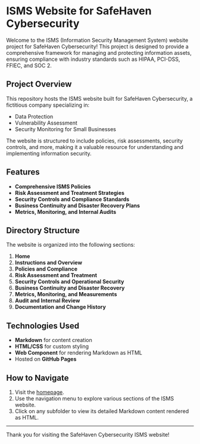 # ISMS Website for SafeHaven Cybersecurity

Welcome to the ISMS (Information Security Management System) website project for SafeHaven Cybersecurity! This project is designed to provide a comprehensive framework for managing and protecting information assets, ensuring compliance with industry standards such as HIPAA, PCI-DSS, FFIEC, and SOC 2.

## Project Overview

This repository hosts the ISMS website built for SafeHaven Cybersecurity, a fictitious company specializing in:
- Data Protection
- Vulnerability Assessment
- Security Monitoring for Small Businesses

The website is structured to include policies, risk assessments, security controls, and more, making it a valuable resource for understanding and implementing information security.

## Features
- **Comprehensive ISMS Policies**
- **Risk Assessment and Treatment Strategies**
- **Security Controls and Compliance Standards**
- **Business Continuity and Disaster Recovery Plans**
- **Metrics, Monitoring, and Internal Audits**

## Directory Structure
The website is organized into the following sections:
1. **Home**
2. **Instructions and Overview**
3. **Policies and Compliance**
4. **Risk Assessment and Treatment**
5. **Security Controls and Operational Security**
6. **Business Continuity and Disaster Recovery**
7. **Metrics, Monitoring, and Measurements**
8. **Audit and Internal Review**
9. **Documentation and Change History**

## Technologies Used
- **Markdown** for content creation
- **HTML/CSS** for custom styling
- **<zero-md> Web Component** for rendering Markdown as HTML
- Hosted on **GitHub Pages**

## How to Navigate
1. Visit the [homepage](https://bmediboi.github.io/ISMS-Website-for-SafeHaven-Cybersecurity/).
2. Use the navigation menu to explore various sections of the ISMS website.
3. Click on any subfolder to view its detailed Markdown content rendered as HTML.



---

Thank you for visiting the SafeHaven Cybersecurity ISMS website!
